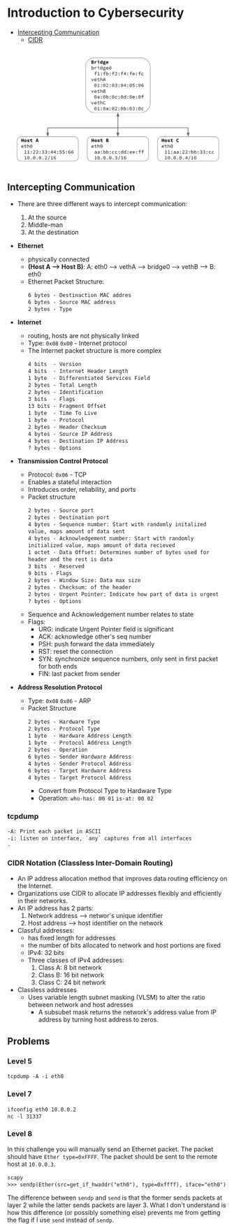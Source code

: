 # Introduction to Cybersecurity
- [Intercepting Communication](#intercepting-communication)
    - [CIDR](#cidr-notation-classless-inter-domain-routing)

![dynamic network](/pwncollege/images/dynamic_network.png)

## Intercepting Communication
- There are three different ways to intercept communication:
    1. At the source
    2. Middle-man
    3. At the destination

- **Ethernet** 
    - physically connected
    - **(Host A --> Host B)**: A: eth0 --> vethA --> bridge0 --> vethB --> B: eth0
    - Ethernet Packet Structure:
        ```
        6 bytes - Destinaction MAC addres
        6 bytes - Source MAC address
        2 bytes - Type
        ```
- **Internet**
    - routing, hosts are not physically linked
    - Type: `0x08` `0x00` - Internet protocol
    - The Internet packet structure is more complex
        ```
        4 bits  - Version
        4 bits  - Internet Header Length
        1 byte  - Differentiated Services Field
        2 bytes - Total Length
        2 bytes - Identification
        3 bits  - Flags
        13 bits - Fragment Offset
        1 byte  - Time To Live
        1 byte  - Protocol
        2 bytes - Header Checksum
        4 bytes - Source IP Address
        4 bytes - Destination IP Address
        ? bytes - Options
        ```
- **Transmission Control Protocol**
    - Protocol: `0x06` - TCP
    - Enables a stateful interaction
    - Introduces order, reliability, and ports
    - Packet structure
        ```
        2 bytes - Source port
        2 bytes - Destination port
        4 bytes - Sequence number: Start with randomly initalized value, maps amount of data sent
        4 bytes - Acknowledgement number: Start with randomly initialized value, maps amount of data recieved
        1 octet - Data Offset: Determines number of bytes used for header and the rest is data
        3 bits  - Reserved
        9 bits - Flags
        2 bytes - Window Size: Data max size
        2 bytes - Checksum: of the header
        2 bytes - Urgent Pointer: Indicate how part of data is urgent
        ? bytes - Options
        ```
    - Sequence and Acknowledgement number relates to state
    - Flags:
        - URG: indicate Urgent Pointer field is significant
        - ACK: acknowledge other's seq number
        - PSH: push forward the data immediately
        - RST: reset the connection
        - SYN: synchronize sequence numbers, only sent in first packet for both ends
        - FIN: last packet from sender
- **Address Resolution Protocol**
    - Type: `0x08` `0x06` - ARP 
    - Packet Structure
        ```
        2 bytes - Hardware Type
        2 bytes - Protocol Type
        1 byte  - Hardware Address Length
        1 byte  - Protocol Address Length
        2 bytes - Operation
        6 bytes - Sender Hardware Address
        4 bytes - Sender Protocol Address
        6 bytes - Target Hardware Address
        4 bytes - Target Protocol Address
        ```
        - Convert from Protocol Type to Hardware Type
        - Operation: `who-has: 00 01` `is-at: 00 02`

### tcpdump
```
-A: Print each packet in ASCII
-i: listen on interface, `any` captures from all interfaces
-
``````

### CIDR Notation (Classless Inter-Domain Routing)
- An IP address allocation method that improves data routing efficiency on the Internet.
- Organizations use CIDR to allocate IP addresses flexibly and efficiently in their networks.
- An IP address has 2 parts:
    1. Network address --> networ's unique identifier
    2. Host address --> host identifier on the network
- Classful addresses:
    - has fixed length for addresses
    - the number of bits allocated to network and host portions are fixed
    - IPv4: 32 bits
    - Three classes of IPv4 addresses:
        1. Class A: 8 bit network
        2. Class B: 16 bit network
        3. Class C: 24 bit network 
- Classless addresses
    - Uses variable length subnet masking (VLSM) to alter the ratio between network and host adresses
        - A subsubet mask returns the network's address value from IP address by turning host address to zeros.

## Problems

### Level 5
```
tcpdump -A -i eth0
```

### Level 7
```
ifconfig eth0 10.0.0.2
nc -l 31337
```

### Level 8

In this challenge you will manually send an Ethernet packet. The packet should have `Ether type=0xFFFF`. The packet should be sent to the remote host at `10.0.0.3`.

``` 
scapy
>>> sendp(Ether(src=get_if_hwaddr("eth0"), type=0xffff), iface="eth0")
```

The difference between `sendp` and `send` is that the former sends packets at layer 2 while the latter sends packets are layer 3. What I don't understand is how this difference (or possibly something else) prevents me from getting the flag if I use `send` instead of `sendp`.